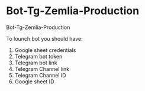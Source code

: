 # Bot-Tg-Zemlia-Production
Bot-Tg-Zemlia-Production

To lounch bot you should have:

1) Google sheet credentials
2) Telegram bot token
3) Telegram bot link
4) Telegram Channel link
5) Telegram Channel ID
6) Google sheet ID